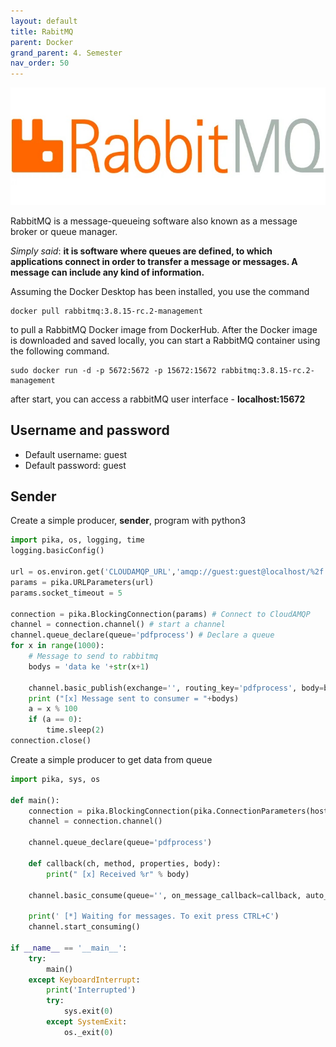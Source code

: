 ```yaml
---
layout: default
title: RabitMQ
parent: Docker
grand_parent: 4. Semester
nav_order: 50
---
```


![](./_image/rabitmq.jpg)

RabbitMQ is a message-queueing software also known as a message broker or queue manager. 

*Simply said*: **it is software where queues are defined, to which applications connect in order to transfer a message or messages. A message can include any kind of information.**

Assuming the Docker Desktop has been installed, you use the command

    docker pull rabbitmq:3.8.15-rc.2-management

to pull a RabbitMQ Docker image from DockerHub. After the Docker image is downloaded and saved locally, you can start a RabbitMQ container using the following command.

    sudo docker run -d -p 5672:5672 -p 15672:15672 rabbitmq:3.8.15-rc.2-management

after start, you can access a rabbitMQ user interface - **localhost:15672**

## Username and password
- Default username: guest
- Default password: guest

## Sender
Create a simple producer, **sender**, program with python3

```python
import pika, os, logging, time
logging.basicConfig()

url = os.environ.get('CLOUDAMQP_URL','amqp://guest:guest@localhost/%2f')
params = pika.URLParameters(url)
params.socket_timeout = 5

connection = pika.BlockingConnection(params) # Connect to CloudAMQP
channel = connection.channel() # start a channel
channel.queue_declare(queue='pdfprocess') # Declare a queue
for x in range(1000):
    # Message to send to rabbitmq
    bodys = 'data ke '+str(x+1)
    
    channel.basic_publish(exchange='', routing_key='pdfprocess', body=bodys)
    print ("[x] Message sent to consumer = "+bodys)
    a = x % 100
    if (a == 0):
        time.sleep(2)
connection.close()
```

Create a simple producer to get data from queue

```python
import pika, sys, os

def main():
    connection = pika.BlockingConnection(pika.ConnectionParameters(host='localhost'))
    channel = connection.channel()

    channel.queue_declare(queue='pdfprocess')

    def callback(ch, method, properties, body):
        print(" [x] Received %r" % body)

    channel.basic_consume(queue='', on_message_callback=callback, auto_ack=True)

    print(' [*] Waiting for messages. To exit press CTRL+C')
    channel.start_consuming()

if __name__ == '__main__':
    try:
        main()
    except KeyboardInterrupt:
        print('Interrupted')
        try:
            sys.exit(0)
        except SystemExit:
            os._exit(0)
```